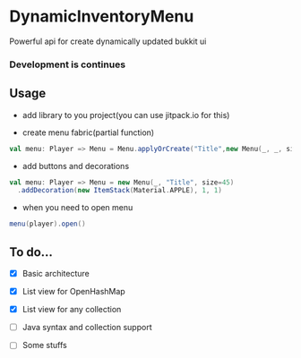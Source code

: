 # DynamicInventoryMenu
Powerful api for create dynamically updated bukkit ui

### Development is continues


## Usage
- add library to you project(you can use jitpack.io for this)

- create menu fabric(partial function)

```Scala
val menu: Player => Menu = Menu.applyOrCreate("Title",new Menu(_, _, size=45))
```

- add buttons and decorations

```Scala
val menu: Player => Menu = new Menu(_, "Title", size=45)
  .addDecoration(new ItemStack(Material.APPLE), 1, 1)
  ```
  
- when you need to open menu

```Scala
menu(player).open()
```

## To do...
- [x] Basic architecture
- [x] List view for OpenHashMap
- [x] List view for any collection
- [ ] Java syntax and collection support
- [ ] Some stuffs



